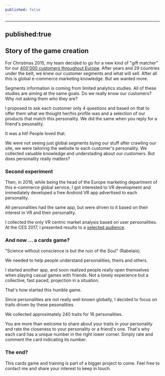 ```yaml
---
published: false
---
```

---
published:true
---

## Story of the game creation

For Christmas 2015, my team decided to go for a new kind of "gift matcher" for our [400'000 customers throughout Europe](https://web.archive.org/web/20151223075234/http://www.expansys.com/).
After years and 29 countries under the belt, we knew our customer segments and what will sell.
After all this is global e-commerce marketing knowledge. 
But we wanted more.

Segments information is coming from limited analytics studies.
All of these studies are aiming at the same goals.
Do we really know our customers?
Why not asking them who they are?

I proposed to ask each customer only 4 questions and based on that to offer them what we thought her/his profile was and a selection of our products that match this personality.
We did the same when you reply for a friend's pesonality.

It was a hit!
People loved that.

We were not seeing just global segments bying our stuff after crawling our site, we were tailoring the website to each customer's personality.
We collected valuable knowledge and understading about our customers.
But does personality really matters?

### Second experiment
Then, in 2016, while being the head of the Europe marketing department of this e-commerce global service, I got interested to VR development and immediately developed a free Android VR app advertised to each personality.

All personalities had the same app, but were driven to it based on their interest in VR and their personality.

I collected the only VR centric market analysis based on user personalities.
At the CES 2017, I presented results to a [selected audience](https://www.eventbrite.com/myevent?eid=30558728981).

### And now ... a cards game?
"Science without conscience is but the ruin of the Soul" (Rabelais). 

We needed to help people understand personalities, theirs and others.

I started another app, and soon realized people really open themselves when playing casual games with friends. Not a lonely experience but a collective, fast paced, projection in a situation.

That's how started this humble game.

Since personalities are not really well known globally, I decided to focus on traits driven by these pesonalities. 

We collected approximately 240 traits for 16 personalities.

You are more than welcome to share about your traits in your personality and rate the closeness to your personality or a friend's one.
That's why each card has a unique number in the right lower corner. Simply rate and comment the card indicating its number.

### The end?
This cards game and training is part of a bigger project to come.
Feel free to contact me and share your interest to keep in touch.

